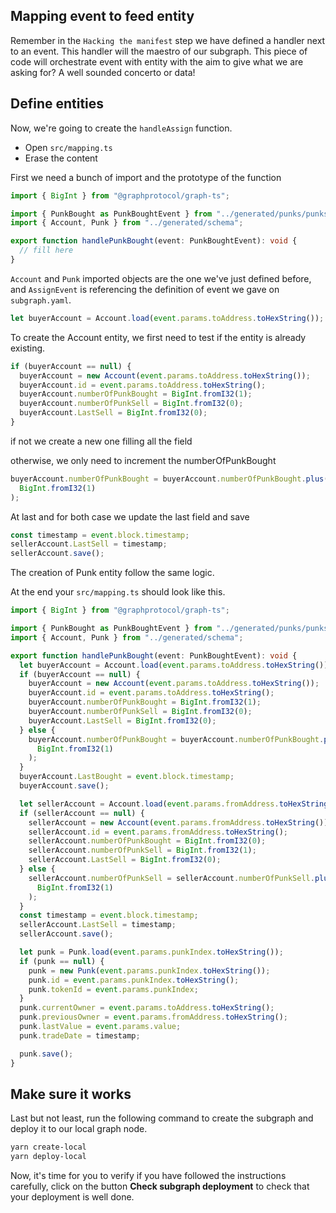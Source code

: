 ## Mapping event to feed entity

Remember in the `Hacking the manifest` step we have defined a handler next to an event. This handler will the maestro of our subgraph. This piece of code will orchestrate event with entity with the aim to give what we are asking for? A well sounded concerto or data!

## Define entities

Now, we're going to create the `handleAssign` function.

- Open `src/mapping.ts`
- Erase the content

First we need a bunch of import and the prototype of the function

```typescript
import { BigInt } from "@graphprotocol/graph-ts";

import { PunkBought as PunkBoughtEvent } from "../generated/punks/punks";
import { Account, Punk } from "../generated/schema";

export function handlePunkBought(event: PunkBoughtEvent): void {
  // fill here
}
```

`Account` and `Punk` imported objects are the one we've just defined before, and `AssignEvent` is referencing the definition of event we gave on `subgraph.yaml`.

```typescript
let buyerAccount = Account.load(event.params.toAddress.toHexString());
```

To create the Account entity, we first need to test if the entity is already existing.

```typescript
if (buyerAccount == null) {
  buyerAccount = new Account(event.params.toAddress.toHexString());
  buyerAccount.id = event.params.toAddress.toHexString();
  buyerAccount.numberOfPunkBought = BigInt.fromI32(1);
  buyerAccount.numberOfPunkSell = BigInt.fromI32(0);
  buyerAccount.LastSell = BigInt.fromI32(0);
}
```

if not we create a new one filling all the field

otherwise, we only need to increment the numberOfPunkBought

```typescript
buyerAccount.numberOfPunkBought = buyerAccount.numberOfPunkBought.plus(
  BigInt.fromI32(1)
);
```

At last and for both case we update the last field and save

```typescript
const timestamp = event.block.timestamp;
sellerAccount.LastSell = timestamp;
sellerAccount.save();
```

The creation of Punk entity follow the same logic.

At the end your `src/mapping.ts` should look like this.

```typescript
import { BigInt } from "@graphprotocol/graph-ts";

import { PunkBought as PunkBoughtEvent } from "../generated/punks/punks";
import { Account, Punk } from "../generated/schema";

export function handlePunkBought(event: PunkBoughtEvent): void {
  let buyerAccount = Account.load(event.params.toAddress.toHexString());
  if (buyerAccount == null) {
    buyerAccount = new Account(event.params.toAddress.toHexString());
    buyerAccount.id = event.params.toAddress.toHexString();
    buyerAccount.numberOfPunkBought = BigInt.fromI32(1);
    buyerAccount.numberOfPunkSell = BigInt.fromI32(0);
    buyerAccount.LastSell = BigInt.fromI32(0);
  } else {
    buyerAccount.numberOfPunkBought = buyerAccount.numberOfPunkBought.plus(
      BigInt.fromI32(1)
    );
  }
  buyerAccount.LastBought = event.block.timestamp;
  buyerAccount.save();

  let sellerAccount = Account.load(event.params.fromAddress.toHexString());
  if (sellerAccount == null) {
    sellerAccount = new Account(event.params.fromAddress.toHexString());
    sellerAccount.id = event.params.fromAddress.toHexString();
    sellerAccount.numberOfPunkBought = BigInt.fromI32(0);
    sellerAccount.numberOfPunkSell = BigInt.fromI32(1);
    sellerAccount.LastSell = BigInt.fromI32(0);
  } else {
    sellerAccount.numberOfPunkSell = sellerAccount.numberOfPunkSell.plus(
      BigInt.fromI32(1)
    );
  }
  const timestamp = event.block.timestamp;
  sellerAccount.LastSell = timestamp;
  sellerAccount.save();

  let punk = Punk.load(event.params.punkIndex.toHexString());
  if (punk == null) {
    punk = new Punk(event.params.punkIndex.toHexString());
    punk.id = event.params.punkIndex.toHexString();
    punk.tokenId = event.params.punkIndex;
  }
  punk.currentOwner = event.params.toAddress.toHexString();
  punk.previousOwner = event.params.fromAddress.toHexString();
  punk.lastValue = event.params.value;
  punk.tradeDate = timestamp;

  punk.save();
}
```

## Make sure it works

Last but not least, run the following command to create the subgraph and deploy it to our local graph node.

```bash
yarn create-local
yarn deploy-local
```

Now, it's time for you to verify if you have followed the instructions carefully, click on the button **Check subgraph deployment** to check that your deployment is well done.
